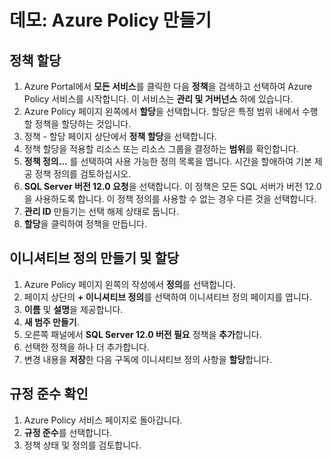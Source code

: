 # 데모: Azure Policy 만들기

## 정책 할당

1. Azure Portal에서 **모든 서비스**를 클릭한 다음 **정책**을 검색하고 선택하여 Azure Policy 서비스를 시작합니다. 이 서비스는 **관리 및 거버넌스** 하에 있습니다.
2. Azure Policy 페이지 왼쪽에서 **할당**을 선택합니다. 할당은 특정 범위 내에서 수행할 정책을 할당하는 것입니다.
3. 정책 - 할당 페이지 상단에서 **정책 할당**을 선택합니다.
4. 정책 할당을 적용할 리소스 또는 리소스 그룹을 결정하는 **범위**를 확인합니다.
5. **정책 정의...** 를 선택하여 사용 가능한 정의 목록을 엽니다. 시간을 할애하여 기본 제공 정책 정의를 검토하십시오.
6. **SQL Server 버전 12.0 요청**을 선택합니다. 이 정책은 모든 SQL 서버가 버전 12.0을 사용하도록 합니다. 이 정책 정의를 사용할 수 없는 경우 다른 것을 선택합니다.
7. **관리 ID** 만들기는 선택 해제 상태로 둡니다. 
8. **할당**을 클릭하여 정책을 만듭니다.

## 이니셔티브 정의 만들기 및 할당

1. Azure Policy 페이지 왼쪽의 작성에서 **정의**를 선택합니다.
2. 페이지 상단의 **+ 이니셔티브 정의**를 선택하여 이니셔티브 정의 페이지를 엽니다.
3. **이름** 및 **설명**을 제공합니다.
4. **새 범주 만들기**.
5. 오른쪽 패널에서 **SQL Server 12.0 버전 필요** 정책을 **추가**합니다.
6. 선택한 정책을 하나 더 추가합니다.
7. 변경 내용을 **저장**한 다음 구독에 이니셔티브 정의 사항을 **할당**합니다.

## 규정 준수 확인

1. Azure Policy 서비스 페이지로 돌아갑니다.
2. **규정 준수**를 선택합니다.
3. 정책 상태 및 정의를 검토합니다. 
